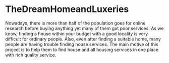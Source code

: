 # TheDreamHomeandLuxeries
Nowadays, there is more than half of the population goes for online research before buying anything yet many of them got poor services. As we know, finding a house within your budget with a good locality is very difficult for ordinary people. Also, even after finding a suitable home, many people are having trouble finding house services. The main motive of this project is to help them to find house and all housing services in one place with rich quality service.
